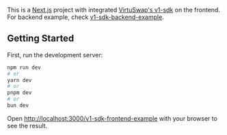 This is a [Next.js](https://nextjs.org/) project with integrated [VirtuSwap's v1-sdk](https://github.com/Virtuswap/v1-sdk) on the frontend.
For backend example, check [v1-sdk-backend-example](https://github.com/Virtuswap/v1-sdk-backend-example).

## Getting Started

First, run the development server:

```bash
npm run dev
# or
yarn dev
# or
pnpm dev
# or
bun dev
```

Open [http://localhost:3000/v1-sdk-frontend-example](http://localhost:3000/v1-sdk-frontend-example) with your browser to see the result.
